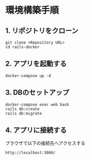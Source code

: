 # 環境構築手順

## 1. リポジトリをクローン
```
git clone <Repository URL>
cd rails-docker
```

## 2. アプリを起動する
```
docker-compose up -d
```

## 3. DBのセットアップ
```
docker-compose exec web bash
rails db:create
rails db:migrate
```

## 4. アプリに接続する
ブラウザで以下の接続先へアクセスする
```
http://localhost:3000/
```